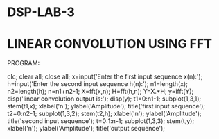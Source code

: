 # DSP-LAB-3
# LINEAR CONVOLUTION USING FFT

PROGRAM:

clc;
clear all;
close all;
x=input('Enter the first input sequence x(n):');
h=input('Enter the second input sequence h(n):');
n1=length(x);
n2=length(h);
n=n1+n2-1;
X=fft(x,n);
H=fft(h,n);
Y=X.*H;
y=ifft(Y);
disp('linear convolution output is:');
disp(y);
t1=0:n1-1;
subplot(1,3,1);
stem(t1,x);
xlabel('n');
ylabel('Amplitude');
title('first input sequence');
t2=0:n2-1;
subplot(1,3,2);
stem(t2,h);
xlabel('n');
ylabel('Amplitude');
title('second input sequence');
t=0:1:n-1;
subplot(1,3,3);
stem(t,y);
xlabel('n');
ylabel('Amplitude');
title('output sequence');
